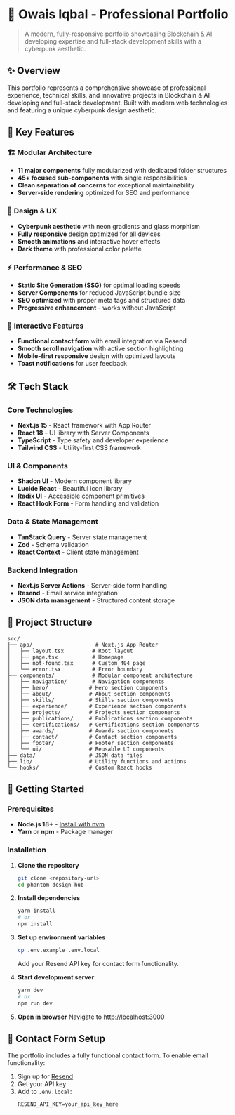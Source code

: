 # 🚀 Owais Iqbal - Professional Portfolio

> A modern, fully-responsive portfolio showcasing Blockchain & AI developing expertise and full-stack development skills with a cyberpunk aesthetic.

## ✨ Overview

This portfolio represents a comprehensive showcase of professional experience, technical skills, and innovative projects in Blockchain & AI developing and full-stack development. Built with modern web technologies and featuring a unique cyberpunk design aesthetic.

## 🎯 Key Features

### 🏗️ **Modular Architecture**
- **11 major components** fully modularized with dedicated folder structures
- **45+ focused sub-components** with single responsibilities
- **Clean separation of concerns** for exceptional maintainability
- **Server-side rendering** optimized for SEO and performance

### 🎨 **Design & UX**
- **Cyberpunk aesthetic** with neon gradients and glass morphism
- **Fully responsive** design optimized for all devices
- **Smooth animations** and interactive hover effects
- **Dark theme** with professional color palette

### ⚡ **Performance & SEO**
- **Static Site Generation (SSG)** for optimal loading speeds
- **Server Components** for reduced JavaScript bundle size
- **SEO optimized** with proper meta tags and structured data
- **Progressive enhancement** - works without JavaScript

### 📧 **Interactive Features**
- **Functional contact form** with email integration via Resend
- **Smooth scroll navigation** with active section highlighting
- **Mobile-first responsive** design with optimized layouts
- **Toast notifications** for user feedback

## 🛠️ Tech Stack

### **Core Technologies**
- **Next.js 15** - React framework with App Router
- **React 18** - UI library with Server Components
- **TypeScript** - Type safety and developer experience
- **Tailwind CSS** - Utility-first CSS framework

### **UI & Components**
- **Shadcn UI** - Modern component library
- **Lucide React** - Beautiful icon library
- **Radix UI** - Accessible component primitives
- **React Hook Form** - Form handling and validation

### **Data & State Management**
- **TanStack Query** - Server state management
- **Zod** - Schema validation
- **React Context** - Client state management

### **Backend Integration**
- **Next.js Server Actions** - Server-side form handling
- **Resend** - Email service integration
- **JSON data management** - Structured content storage

## 📁 Project Structure

```
src/
├── app/                    # Next.js App Router
│   ├── layout.tsx         # Root layout
│   ├── page.tsx           # Homepage
│   ├── not-found.tsx      # Custom 404 page
│   └── error.tsx          # Error boundary
├── components/            # Modular component architecture
│   ├── navigation/        # Navigation components
│   ├── hero/             # Hero section components
│   ├── about/            # About section components
│   ├── skills/           # Skills section components
│   ├── experience/       # Experience section components
│   ├── projects/         # Projects section components
│   ├── publications/     # Publications section components
│   ├── certifications/   # Certifications section components
│   ├── awards/           # Awards section components
│   ├── contact/          # Contact section components
│   ├── footer/           # Footer section components
│   └── ui/               # Reusable UI components
├── data/                 # JSON data files
├── lib/                  # Utility functions and actions
└── hooks/                # Custom React hooks
```

## 🚀 Getting Started

### Prerequisites
- **Node.js 18+** - [Install with nvm](https://github.com/nvm-sh/nvm#installing-and-updating)
- **Yarn** or **npm** - Package manager

### Installation

1. **Clone the repository**
   ```bash
   git clone <repository-url>
   cd phantom-design-hub
   ```

2. **Install dependencies**
   ```bash
   yarn install
   # or
   npm install
   ```

3. **Set up environment variables**
   ```bash
   cp .env.example .env.local
   ```
   Add your Resend API key for contact form functionality.

4. **Start development server**
   ```bash
   yarn dev
   # or
   npm run dev
   ```

5. **Open in browser**
   Navigate to [http://localhost:3000](http://localhost:3000)

## 📧 Contact Form Setup

The portfolio includes a fully functional contact form. To enable email functionality:

1. Sign up for [Resend](https://resend.com)
2. Get your API key
3. Add to `.env.local`:
   ```
   RESEND_API_KEY=your_api_key_here
   ```